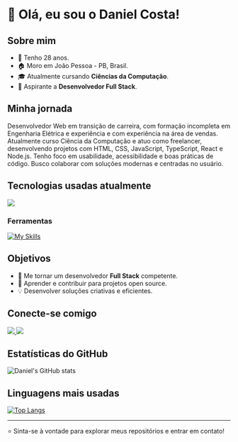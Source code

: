 # 👋 Olá, eu sou o Daniel Costa!

## Sobre mim
- 🎂 Tenho 28 anos.
- 🏠 Moro em João Pessoa - PB, Brasil.
- 🎓 Atualmente cursando **Ciências da Computação**.
- 🚀 Aspirante a **Desenvolvedor Full Stack**.

## Minha jornada
Desenvolvedor Web em transição de carreira, com formação incompleta em Engenharia Elétrica e experiência e com experiência na área de vendas. Atualmente curso Ciência da Computação e atuo como freelancer, desenvolvendo projetos com HTML, CSS, JavaScript, TypeScript, React e Node.js. Tenho foco em usabilidade, acessibilidade e boas práticas de código. Busco colaborar com soluções modernas e centradas no usuário.

## Tecnologias usadas atualmente
<p>
  <a href="https://skillicons.dev">
    <img src="https://skillicons.dev/icons?i=react,js,ts,html,css," />
  </a>
</p>

### Ferramentas
[![My Skills](https://skillicons.dev/icons?i=git,github,vscode,nodejs,express,vite,styledcomponents&perline=3)](https://skillicons.dev)

## Objetivos
- 🎯 Me tornar um desenvolvedor **Full Stack** competente.
- 🌱 Aprender e contribuir para projetos open source.
- 💡 Desenvolver soluções criativas e eficientes.

## Conecte-se comigo
<p align="left">

<p>
  <a href="https://www.instagram.com/dcc.daniel/">
    <img src="https://skillicons.dev/icons?i=instagram" />
  </a>
  <a href="https://www.linkedin.com/in/daniel-correia-costa/">
    <img src="https://skillicons.dev/icons?i=linkedin" />
  </a>
</p>
</p>

## Estatísticas do GitHub
![Daniel's GitHub stats](https://github-readme-stats.vercel.app/api?username=danielcoosta1&show_icons=true&theme=tokyonight)

## Linguagens mais usadas
[![Top Langs](https://github-readme-stats.vercel.app/api/top-langs/?username=danielcoosta1&layout=donut)](https://github.com/danielcoosta1/github-readme-stats)

---

⭐️ Sinta-se à vontade para explorar meus repositórios e entrar em contato!
